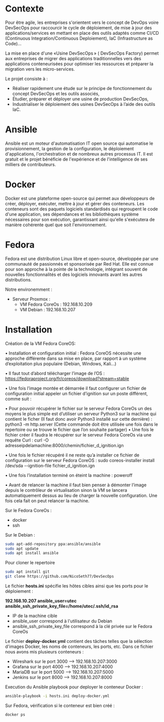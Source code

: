 # Contexte

Pour être agile, les entreprises s'orientent vers le concept de DevOps voire DevSecOps pour raccourcir le cycle de déploiement, de mise à jour des applications/services en mettant en place des outils adaptés comme CI/CD (Continuous Integration/Continuous Deploiement), IaC (Infrastructure as Code)...  

La mise en place d'une «Usine DevSecOps » ( DevSecOps Factory) permet aux entreprises de migrer des applications traditionnelles vers des applications conteneurisées pour optimiser les ressources et préparer la migration vers les micro-services. 

Le projet consiste à :

- Réaliser rapidement une étude sur le principe de fonctionnement du concept DevSecOps et les outils associés, 
- Étudier, préparer et déployer une usine de production DevSecOps, 
- Industrialiser le déploiement des usines DevSecOps à l’aide des outils IaC. 

# Ansible

Ansible est un moteur d'automatisation IT open source qui automatise le provisionnement, la gestion de la configuration, le déploiement d'applications, l'orchestration et de nombreux autres processus IT. Il est gratuit et le projet bénéficie de l'expérience et de l'intelligence de ses milliers de contributeurs. 

# Docker 

Docker est une plateforme open-source qui permet aux développeurs de créer, déployer, exécuter, mettre à jour et gérer des conteneurs. Les conteneurs sont des paquets logiciels standardisés qui regroupent le code d'une application, ses dépendances et les bibliothèques système nécessaires pour son exécution, garantissant ainsi qu'elle s'exécutera de manière cohérente quel que soit l'environnement.

# Fedora 

Fedora est une distribution Linux libre et open-source, développée par une communauté de passionnés et sponsorisée par Red Hat. Elle est connue pour son approche à la pointe de la technologie, intégrant souvent de nouvelles fonctionnalités et des logiciels innovants avant les autres distributions.

Notre environemment :

- Serveur Proxmox :
    - VM Fedora CoreOs : 192.168.10.209
    - VM Debian : 192.168.10.207

# Installation

Création de la VM Fedora CoreOS:


•	Installation et configuration initial : Fedora CoreOS nécessite une approche différente dans sa mise en place, par rapport à un système d’exploitation plus populaire (Debian, Windows, Kali...)

•	Il faut tout d’abord télécharger l’image de l’OS : https://fedoraproject.org/fr/coreos/download?stream=stable

•	Une fois l’image montée et démarrée il faut configurer un fichier de configuration initial appeler un fichier d’ignition sur un poste différent, comme suit :

•	Pour pouvoir récupérer le fichier sur le serveur Fedora CoreOs un des moyens le plus simple est d’utiliser un serveur Python3 sur la machine qui contient le ficher (Il faut donc avoir Python3 installé sur cette dernière) :
python3 -m http.server (Cette commande doit être utilisée une fois dans le repertoire ou se trouve le fichier que l’on souhaite partager)
•	Une fois le fichier créer il faudra le récupérer sur le serveur Fedora CoreOs via une requête Curl :
curl -O adresseipdelamachine:8000/chemin/fichier_d_ignition.ign

•	Une fois le fichier récupéré il ne reste qu’a installer ce fichier de configuration sur le serveur Fedora CoreOS :
sudo coreos-installer install /dev/sda --ignition-file fichier_d_ignition.ign

•	Une fois l’installation terminé on éteint la machine :
poweroff

•	Avant de relancer la machine il faut bien penser à démonter l’image depuis le contrôleur de virtualisation sinon la VM se lancera automatiquement dessus au lieu de charger la nouvelle configuration. Une fois cela fait on peut relancer la machine.

Sur le Fedora CoreOs :

- docker
- ssh


Sur le Debian :

```bash
sudo apt-add-repository ppa:ansible/ansible
sudo apt update
sudo apt install ansible
```

Pour cloner le repertoire 

```bash
sudo apt install git
git clone https://github.com/NicoSeth77/DevSecOps
```

Le fichier __hosts.ini__ spécifie les hôtes cibles ainsi que les ports pour le déploiement :

__192.168.10.207 ansible_user=utec ansible_ssh_private_key_file=/home/utec/.ssh/id_rsa__

- IP de la machine cible
- ansible_user correspond à l'utilisateur du Debian
- ansible_ssh_private_key_file correspond à la clé privée sur le Fedora CoreOs

Le fichier __deploy-docker.yml__ contient des tâches telles que la sélection d'images Docker, les noms de conteneurs, les ports, etc.
Dans ce fichier nous avons mis plusieurs conteneurs :
- Wireshark sur le port 3000 --> 192.168.10.207:3000
- Grafana sur le port 4000 --> 192.168.10.207:4000 
- MariaDB sur le port 5000 --> 192.168.10.207:5000
- Jenkins sur le port 8000 --> 192.168.10.207:8000

Execution du Ansible playbook pour deployer le conteneur Docker :

```bash
ansible-playbook -i hosts.ini deploy-docker.yml
```

Sur Fedora, vérification si le conteneur est bien créé :

```bash
docker ps
```


